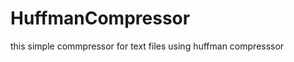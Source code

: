 HuffmanCompressor
=================
this simple commpressor for text files using huffman compresssor

